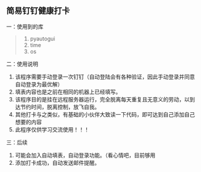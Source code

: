 ## 简易钉钉健康打卡

一：使用到的库

> 1. pyautogui
> 2. time
> 3. os



二：使用说明

1. 该程序需要手动登录一次钉钉（自动登陆会有各种验证，因此手动登录并同意自动登录为最优解）
2. 填表内容也是之前在相同的机器上已经填写。
3. 该程序目的是挂在远程服务器运行，完全脱离每天重复且无意义的劳动，以到达节约时间，脱离控制，放飞自我。
4. 其他打卡与之类似，有基础的小伙伴大致读一下代码，即可达到自己添加自己想要的内容
5. 此程序仅供学习交流使用！！！

三：后续

1. 可能会加入自动填表，自动登录功能。（看心情吧，目前够用
2. 添加打卡成功，自动发送邮件提醒。